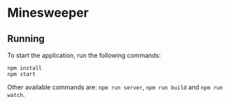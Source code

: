 # Minesweeper

## Running

To start the application, run the following commands:

```
npm install
npm start
```

Other available commands are: `npm run server`, `npm run build` and `npm run
watch`.
